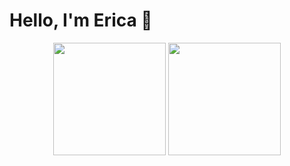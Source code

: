 # Hello, I'm Erica 🤝

<p align="center">
<img height="180em" src="https://github-readme-stats.vercel.app/api?username=ericahashert&show_icons=true&theme=dracula" align = "center"/>
<img height="180em" src="https://github-readme-stats.vercel.app/api/top-langs/?username=ericahashert&layout=compact" align = "center"/>
</p> 

